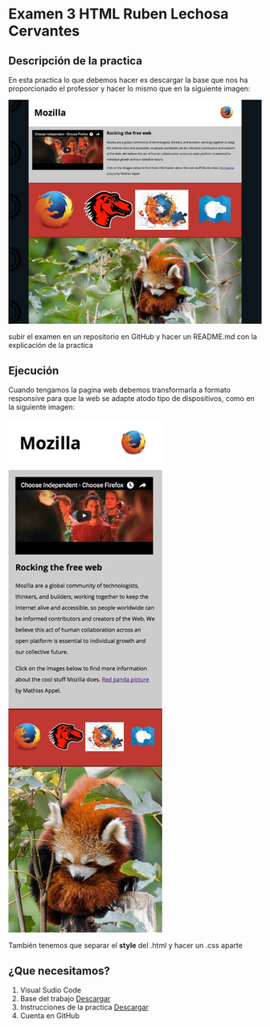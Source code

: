 # Examen 3 HTML Ruben Lechosa Cervantes
## Descripción de la practica

En esta practica lo que debemos hacer es descargar la base que nos ha proporcionado el professor y hacer lo mismo que en la siguiente imagen:

<img src="captura1.jpg">

subir el examen en un repositorio en GitHub y hacer un README.md con la explicación de la practica

## Ejecución

Cuando tengamos la pagina web debemos transformarla a formato responsive para que la web se adapte  atodo tipo de dispositivos, como en la siguiente imagen:

<img src="captura2.jpg">

También tenemos que separar el **style** del .html y hacer un .css aparte

## ¿Que necesitamos?

1. Visual Sudio Code
2. Base del trabajo <a href="https://github.com/mdn/learning-area/tree/master/html/multimedia-and-embedding/mdn-splash-page-start">Descargar</a>
3. Instrucciones de la practica <a href="https://www.mediafire.com/file/illa1ioy9qv7v2e/Examen_3_Parte_P%25C3%25A1gina_de_presentaci%25C3%25B3n_de_Mozilla.docx/file">Descargar</a>
4. Cuenta en GitHub

## 


